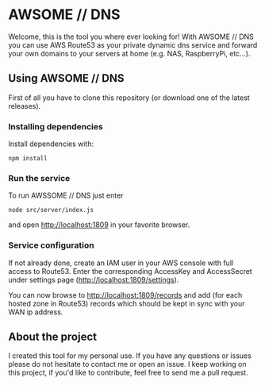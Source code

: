 # AWSOME // DNS

Welcome, this is the tool you where ever looking for! With AWSOME // DNS you can use AWS Route53 as your private dynamic dns service and forward your own domains to your servers at home (e.g. NAS, RaspberryPi, etc...).

## Using AWSOME // DNS

First of all you have to clone this repository (or download one of the latest releases).

### Installing dependencies

Install dependencies with:

```
npm install
```

### Run the service

To run AWSSOME // DNS just enter

```
node src/server/index.js
```

and open [http://localhost:1809](http://localhost:1809) in your favorite browser.

### Service configuration

If not already done, create an IAM user in your AWS console with full access to Route53. Enter the corresponding AccessKey and AccessSecret under settings page ([http://localhost:1809/settings](http://localhost:1809/settings)).

You can now browse to [http://localhost:1809/records](http://localhost:1809/records) and add (for each hosted zone in Route53) records which should be kept in sync with your WAN ip address.

## About the project

I created this tool for my personal use. If you have any questions or issues please do not hesitate to contact me or open an issue. I keep working on this project, if you'd like to contribute, feel free to send me a pull request.
